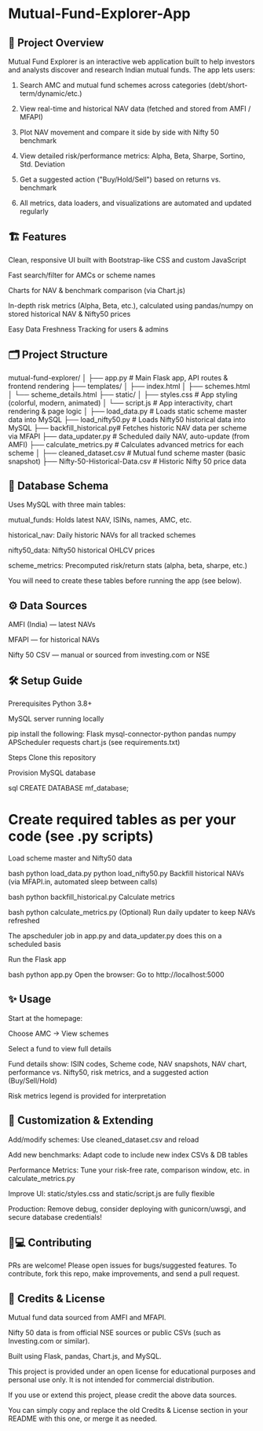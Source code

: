 # Mutual-Fund-Explorer-App

## 🚀 Project Overview
Mutual Fund Explorer is an interactive web application built to help investors and analysts discover and research Indian mutual funds. The app lets users:

1. Search AMC and mutual fund schemes across categories (debt/short-term/dynamic/etc.)

2. View real-time and historical NAV data (fetched and stored from AMFI / MFAPI)

3. Plot NAV movement and compare it side by side with Nifty 50 benchmark

4. View detailed risk/performance metrics: Alpha, Beta, Sharpe, Sortino, Std. Deviation

5. Get a suggested action ("Buy/Hold/Sell") based on returns vs. benchmark

6. All metrics, data loaders, and visualizations are automated and updated regularly

## 🏗️ Features
Clean, responsive UI built with Bootstrap-like CSS and custom JavaScript

Fast search/filter for AMCs or scheme names

Charts for NAV & benchmark comparison (via Chart.js)

In-depth risk metrics (Alpha, Beta, etc.), calculated using pandas/numpy on stored historical NAV & Nifty50 prices

Easy Data Freshness Tracking for users & admins

## 🗂️ Project Structure
mutual-fund-explorer/
│
├── app.py                # Main Flask app, API routes & frontend rendering
├── templates/
│     ├── index.html
│     ├── schemes.html
│     └── scheme_details.html
├── static/
│     ├── styles.css      # App styling (colorful, modern, animated)
│     └── script.js       # App interactivity, chart rendering & page logic
│
├── load_data.py          # Loads static scheme master data into MySQL
├── load_nifty50.py       # Loads Nifty50 historical data into MySQL
├── backfill_historical.py# Fetches historic NAV data per scheme via MFAPI
├── data_updater.py       # Scheduled daily NAV, auto-update (from AMFI)
├── calculate_metrics.py  # Calculates advanced metrics for each scheme
│
├── cleaned_dataset.csv   # Mutual fund scheme master (basic snapshot)
├── Nifty-50-Historical-Data.csv # Historic Nifty 50 price data

## 💾 Database Schema
Uses MySQL with three main tables:

mutual_funds: Holds latest NAV, ISINs, names, AMC, etc.

historical_nav: Daily historic NAVs for all tracked schemes

nifty50_data: Nifty50 historical OHLCV prices

scheme_metrics: Precomputed risk/return stats (alpha, beta, sharpe, etc.)

You will need to create these tables before running the app (see below).

## ⚙️ Data Sources
AMFI (India) — latest NAVs

MFAPI — for historical NAVs

Nifty 50 CSV — manual or sourced from investing.com or NSE

## 🛠️ Setup Guide
Prerequisites
Python 3.8+

MySQL server running locally

pip install the following:
Flask mysql-connector-python pandas numpy APScheduler requests chart.js
(see requirements.txt)

Steps
Clone this repository

Provision MySQL database

sql
CREATE DATABASE mf_database;
# Create required tables as per your code (see .py scripts)
Load scheme master and Nifty50 data

bash
python load_data.py
python load_nifty50.py
Backfill historical NAVs (via MFAPI.in, automated sleep between calls)

bash
python backfill_historical.py
Calculate metrics

bash
python calculate_metrics.py
(Optional) Run daily updater to keep NAVs refreshed

The apscheduler job in app.py and data_updater.py does this on a scheduled basis

Run the Flask app

bash
python app.py
Open the browser:
Go to http://localhost:5000

## ✨ Usage
Start at the homepage:

Choose AMC → View schemes

Select a fund to view full details

Fund details show: ISIN codes, Scheme code, NAV snapshots, NAV chart, performance vs. Nifty50, risk metrics, and a suggested action (Buy/Sell/Hold)

Risk metrics legend is provided for interpretation

## 📁 Customization & Extending
Add/modify schemes: Use cleaned_dataset.csv and reload

Add new benchmarks: Adapt code to include new index CSVs & DB tables

Performance Metrics: Tune your risk-free rate, comparison window, etc. in calculate_metrics.py

Improve UI: static/styles.css and static/script.js are fully flexible

Production: Remove debug, consider deploying with gunicorn/uwsgi, and secure database credentials!

## 🧑💻 Contributing
PRs are welcome! Please open issues for bugs/suggested features.
To contribute, fork this repo, make improvements, and send a pull request.

## 📢 Credits & License
Mutual fund data sourced from AMFI and MFAPI.

Nifty 50 data is from official NSE sources or public CSVs (such as Investing.com or similar).

Built using Flask, pandas, Chart.js, and MySQL.

This project is provided under an open license for educational purposes and personal use only.
It is not intended for commercial distribution.

If you use or extend this project, please credit the above data sources.

You can simply copy and replace the old Credits & License section in your README with this one, or merge it as needed.
